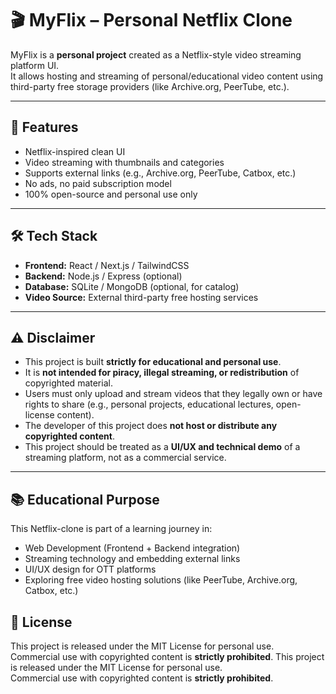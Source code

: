 # 🎬 MyFlix – Personal Netflix Clone

MyFlix is a **personal project** created as a Netflix-style video streaming platform UI.  
It allows hosting and streaming of personal/educational video content using third-party free storage providers (like Archive.org, PeerTube, etc.).

---

## 🚀 Features
- Netflix-inspired clean UI  
- Video streaming with thumbnails and categories  
- Supports external links (e.g., Archive.org, PeerTube, Catbox, etc.)  
- No ads, no paid subscription model  
- 100% open-source and personal use only  

---

## 🛠️ Tech Stack
- **Frontend:** React / Next.js / TailwindCSS  
- **Backend:** Node.js / Express (optional)  
- **Database:** SQLite / MongoDB (optional, for catalog)  
- **Video Source:** External third-party free hosting services  

---

## ⚠️ Disclaimer
- This project is built **strictly for educational and personal use**.  
- It is **not intended for piracy, illegal streaming, or redistribution** of copyrighted material.  
- Users must only upload and stream videos that they legally own or have rights to share (e.g., personal projects, educational lectures, open-license content).  
- The developer of this project does **not host or distribute any copyrighted content**.  
- This project should be treated as a **UI/UX and technical demo** of a streaming platform, not as a commercial service.  

---

## 📚 Educational Purpose
This Netflix-clone is part of a learning journey in:
- Web Development (Frontend + Backend integration)  
- Streaming technology and embedding external links  
- UI/UX design for OTT platforms  
- Exploring free video hosting solutions (like PeerTube, Archive.org, Catbox, etc.)  

## 📜 License
This project is released under the MIT License for personal use.  
Commercial use with copyrighted content is **strictly prohibited**.
This project is released under the MIT License for personal use.  
Commercial use with copyrighted content is **strictly prohibited**.
